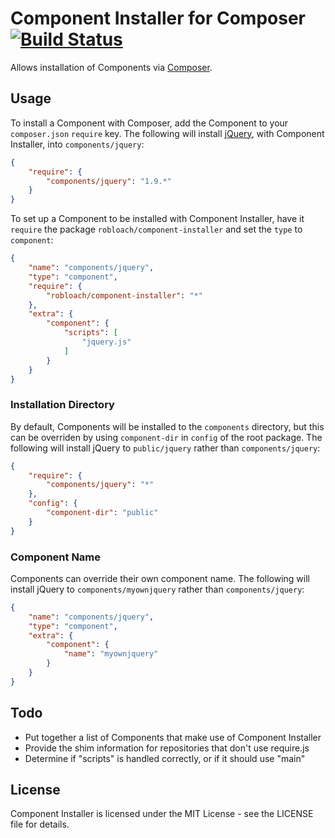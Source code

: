Component Installer for Composer [![Build Status](https://secure.travis-ci.org/RobLoach/component-installer.png?branch=master)](http://travis-ci.org/RobLoach/component-installer)
================================

Allows installation of Components via [Composer](http://getcomposer.org).

Usage
-----

To install a Component with Composer, add the Component to your `composer.json`
`require` key. The following will install [jQuery](http://jquery.com), with
Component Installer, into `components/jquery`:

``` json
{
    "require": {
        "components/jquery": "1.9.*"
    }
}
```

To set up a Component to be installed with Component Installer, have it
`require` the package `robloach/component-installer` and set the `type` to
`component`:

``` json
{
    "name": "components/jquery",
    "type": "component",
    "require": {
        "robloach/component-installer": "*"
    },
    "extra": {
        "component": {
            "scripts": [
                "jquery.js"
            ]
        }
    }
}
```

### Installation Directory

By default, Components will be installed to the `components` directory, but this
can be overriden by using `component-dir` in `config` of the root package. The
following will install jQuery to `public/jquery` rather than
`components/jquery`:

``` json
{
    "require": {
        "components/jquery": "*"
    },
    "config": {
        "component-dir": "public"
    }
}
```

### Component Name

Components can override their own component name. The following will install
jQuery to `components/myownjquery` rather than `components/jquery`:

``` json
{
    "name": "components/jquery",
    "type": "component",
    "extra": {
        "component": {
            "name": "myownjquery"
        }
    }
}
```

Todo
----

* Put together a list of Components that make use of Component Installer
* Provide the shim information for repositories that don't use require.js
* Determine if "scripts" is handled correctly, or if it should use "main"

License
-------

Component Installer is licensed under the MIT License - see the LICENSE file
for details.
